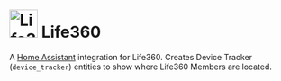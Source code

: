 # <img src="https://brands.home-assistant.io/life360/icon.png" alt="Life360" width="50" height="50"/> Life360

A [Home Assistant](https://www.home-assistant.io/) integration for Life360.
Creates Device Tracker (`device_tracker`) entities to show where Life360 Members are located.
